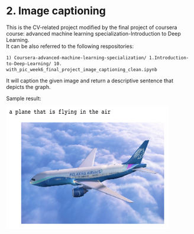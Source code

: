 <div id="part_2"></div>

# 2. Image captioning
This is the CV-related project modified by the final project of coursera course: advanced machine learning specialization-Introduction to Deep Learning.   
It can be also referred to the following respositories: <br>
```
1) Coursera-advanced-machine-learning-specialization/ 1.Introduction-to-Deep-Learning/ 10. with_pic_week6_final_project_image_captioning_clean.ipynb
```

It will caption the given image and return a descriptive sentence that depicts the graph.  

Sample result:

<img src="result.png"  height="330" width="440">
